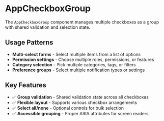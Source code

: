 # AppCheckboxGroup

The `AppCheckboxGroup` component manages multiple checkboxes as a group with shared validation and selection state.

## Usage Patterns

- **Multi-select forms** - Select multiple items from a list of options
- **Permission settings** - Choose multiple roles, permissions, or features
- **Category selection** - Pick multiple categories, tags, or filters
- **Preference groups** - Select multiple notification types or settings

## Key Features

- ✅ **Group validation** - Shared validation state across all checkboxes
- ✅ **Flexible layout** - Supports various checkbox arrangements
- ✅ **Select all/none** - Optional controls for bulk selection
- ✅ **Accessible grouping** - Proper ARIA attributes for screen readers
